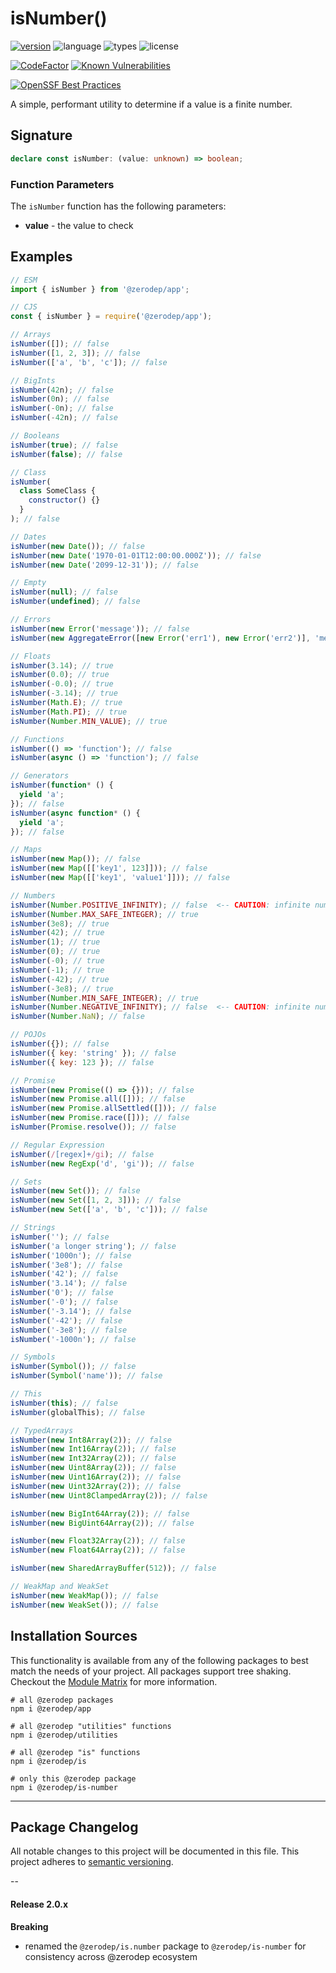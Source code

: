 # isNumber()

[![version](https://img.shields.io/npm/v/@zerodep/is-number?style=flat-square&color=blue)](https://www.npmjs.com/package/@zerodep/is-number)
![language](https://img.shields.io/badge/typescript-100%25-blue?style=flat-square)
![types](https://img.shields.io/badge/types-included-blue?style=flat-square)
![license](https://img.shields.io/github/license/cdepage/zerodep?color=blue&style=flat-square)

[![CodeFactor](https://www.codefactor.io/repository/github/cdepage/zerodep/badge)](https://www.codefactor.io/repository/github/cdepage/zerodep)
[![Known Vulnerabilities](https://snyk.io/test/github/cdepage/zerodep/badge.svg)](https://snyk.io/test/github/cdepage/zerodep)

[![OpenSSF Best Practices](https://www.bestpractices.dev/projects/9225/badge)](https://www.bestpractices.dev/projects/9225)

A simple, performant utility to determine if a value is a finite number.

## Signature

```typescript
declare const isNumber: (value: unknown) => boolean;
```

### Function Parameters

The `isNumber` function has the following parameters:

- **value** - the value to check

## Examples

```javascript
// ESM
import { isNumber } from '@zerodep/app';

// CJS
const { isNumber } = require('@zerodep/app');
```

```javascript
// Arrays
isNumber([]); // false
isNumber([1, 2, 3]); // false
isNumber(['a', 'b', 'c']); // false

// BigInts
isNumber(42n); // false
isNumber(0n); // false
isNumber(-0n); // false
isNumber(-42n); // false

// Booleans
isNumber(true); // false
isNumber(false); // false

// Class
isNumber(
  class SomeClass {
    constructor() {}
  }
); // false

// Dates
isNumber(new Date()); // false
isNumber(new Date('1970-01-01T12:00:00.000Z')); // false
isNumber(new Date('2099-12-31')); // false

// Empty
isNumber(null); // false
isNumber(undefined); // false

// Errors
isNumber(new Error('message')); // false
isNumber(new AggregateError([new Error('err1'), new Error('err2')], 'message')); // false

// Floats
isNumber(3.14); // true
isNumber(0.0); // true
isNumber(-0.0); // true
isNumber(-3.14); // true
isNumber(Math.E); // true
isNumber(Math.PI); // true
isNumber(Number.MIN_VALUE); // true

// Functions
isNumber(() => 'function'); // false
isNumber(async () => 'function'); // false

// Generators
isNumber(function* () {
  yield 'a';
}); // false
isNumber(async function* () {
  yield 'a';
}); // false

// Maps
isNumber(new Map()); // false
isNumber(new Map([['key1', 123]])); // false
isNumber(new Map([['key1', 'value1']])); // false

// Numbers
isNumber(Number.POSITIVE_INFINITY); // false  <-- CAUTION: infinite numbers are excluded
isNumber(Number.MAX_SAFE_INTEGER); // true
isNumber(3e8); // true
isNumber(42); // true
isNumber(1); // true
isNumber(0); // true
isNumber(-0); // true
isNumber(-1); // true
isNumber(-42); // true
isNumber(-3e8); // true
isNumber(Number.MIN_SAFE_INTEGER); // true
isNumber(Number.NEGATIVE_INFINITY); // false  <-- CAUTION: infinite numbers are excluded
isNumber(Number.NaN); // false

// POJOs
isNumber({}); // false
isNumber({ key: 'string' }); // false
isNumber({ key: 123 }); // false

// Promise
isNumber(new Promise(() => {})); // false
isNumber(new Promise.all([])); // false
isNumber(new Promise.allSettled([])); // false
isNumber(new Promise.race([])); // false
isNumber(Promise.resolve()); // false

// Regular Expression
isNumber(/[regex]+/gi); // false
isNumber(new RegExp('d', 'gi')); // false

// Sets
isNumber(new Set()); // false
isNumber(new Set([1, 2, 3])); // false
isNumber(new Set(['a', 'b', 'c'])); // false

// Strings
isNumber(''); // false
isNumber('a longer string'); // false
isNumber('1000n'); // false
isNumber('3e8'); // false
isNumber('42'); // false
isNumber('3.14'); // false
isNumber('0'); // false
isNumber('-0'); // false
isNumber('-3.14'); // false
isNumber('-42'); // false
isNumber('-3e8'); // false
isNumber('-1000n'); // false

// Symbols
isNumber(Symbol()); // false
isNumber(Symbol('name')); // false

// This
isNumber(this); // false
isNumber(globalThis); // false

// TypedArrays
isNumber(new Int8Array(2)); // false
isNumber(new Int16Array(2)); // false
isNumber(new Int32Array(2)); // false
isNumber(new Uint8Array(2)); // false
isNumber(new Uint16Array(2)); // false
isNumber(new Uint32Array(2)); // false
isNumber(new Uint8ClampedArray(2)); // false

isNumber(new BigInt64Array(2)); // false
isNumber(new BigUint64Array(2)); // false

isNumber(new Float32Array(2)); // false
isNumber(new Float64Array(2)); // false

isNumber(new SharedArrayBuffer(512)); // false

// WeakMap and WeakSet
isNumber(new WeakMap()); // false
isNumber(new WeakSet()); // false
```

## Installation Sources

This functionality is available from any of the following packages to best match the needs of your project. All packages support tree shaking. Checkout the [Module Matrix](/) for more information.

```shell
# all @zerodep packages
npm i @zerodep/app

# all @zerodep "utilities" functions
npm i @zerodep/utilities

# all @zerodep "is" functions
npm i @zerodep/is

# only this @zerodep package
npm i @zerodep/is-number
```

---

## Package Changelog

All notable changes to this project will be documented in this file. This project adheres to [semantic versioning](https://semver.org/spec/v2.0.0.html).

--

#### Release 2.0.x

**Breaking**

- renamed the `@zerodep/is.number` package to `@zerodep/is-number` for consistency across @zerodep ecosystem
